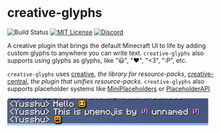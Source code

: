 # creative-glyphs
![Build Status](https://img.shields.io/github/actions/workflow/status/unnamed/creative-glyphs/build.yml?branch=main)
[![MIT License](https://img.shields.io/badge/license-MIT-blue)](license.txt)
[![Discord](https://img.shields.io/discord/683899335405994062)](https://discord.gg/xbba2fy)

A creative plugin that brings the default Minecraft UI to life by
adding custom glyphs to anywhere you can write text. `creative-glyphs`
also supports  using glyphs as glyphs, like ":smiley:", ":heart:", "<3",
":P", etc.

`creative-glyphs` uses [creative](https://unnamed.team/docs/creative),
*the library for resource-packs*, [creative-central](https://unnamed.team/docs/creative-central),
*the plugin that unifies resource-packs*. `creative-glyphs` also supports
placeholder systems like [MiniPlaceholders](https://github.com/MiniPlaceholders/MiniPlaceholders)
or [PlaceholderAPI](https://github.com/PlaceholderAPI/PlaceholderAPI)

![Screenshot](./.github/screenshot.png)
